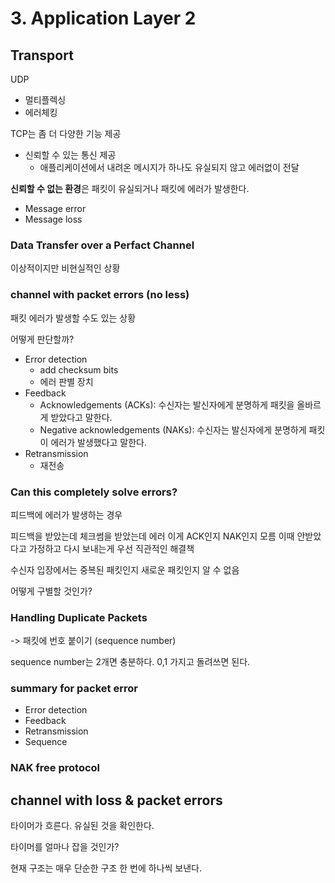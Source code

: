 # 3. Application Layer 2

## Transport

UDP

- 멀티플렉싱
- 에러체킹

TCP는 좀 더 다양한 기능 제공

- 신뢰할 수 있는 통신 제공
  - 애플리케이션에서 내려온 메시지가 하나도 유실되지 않고 에러없이 전달

**신뢰할 수 없는 환경**은 패킷이 유실되거나 패킷에 에러가 발생한다.

- Message error
- Message loss

### Data Transfer over a Perfact Channel

이상적이지만 비현실적인 상황

### channel with packet errors (no less)

패킷 에러가 발생할 수도 있는 상황

어떻게 판단할까?

- Error detection
  - add checksum bits
  - 에러 판별 장치
- Feedback
  - Acknowledgements (ACKs): 수신자는 발신자에게 분명하게 패킷을 올바르게 받았다고 말한다.
  - Negative acknowledgements (NAKs): 수신자는 발신자에게 분명하게 패킷이 에러가 발생했다고 말한다.
- Retransmission
  - 재전송

### Can this completely solve errors?

피드백에 에러가 발생하는 경우

피드백을 받았는데 체크썸을 받았는데 에러
이게 ACK인지 NAK인지 모름
이때 안받았다고 가정하고 다시 보내는게 우선 직관적인 해결책

수신자 입장에서는 중복된 패킷인지 새로운 패킷인지 알 수 없음

어떻게 구별할 것인가?

### Handling Duplicate Packets

-> 패킷에 번호 붙이기 (sequence number)

sequence number는 2개면 충분하다.
0,1 가지고 돌려쓰면 된다.

### summary for packet error

- Error detection
- Feedback
- Retransmission
- Sequence

### NAK free protocol

## channel with loss & packet errors

타이머가 흐른다.
유실된 것을 확인한다.

타이머를 얼마나 잡을 것인가?

현재 구조는 매우 단순한 구조
한 번에 하나씩 보낸다.
